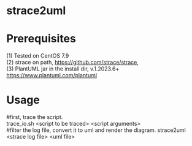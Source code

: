 # strace2uml
# Prerequisites
(1) Tested on CentOS 7.9<br>
(2) strace on path, https://github.com/strace/strace, <br>
(3) PlantUML jar in the install dir, v.1.2023.6+ https://www.plantuml.com/plantuml

# Usage <br>
#first, trace the script.<br>
trace_io.sh \<script to be traced\> \<script arguments\><br>
#filter the log file, convert it to uml and render the diagram.
strace2uml \<strace log file\> \<uml file\><br>
